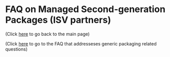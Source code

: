 # FAQ on Managed Second-generation Packages (ISV partners)

(Click [here](../intro.md) to go back to the main page)

(Click [here](faq-packages.md) to go to the FAQ that addresseses generic packaging related questions)